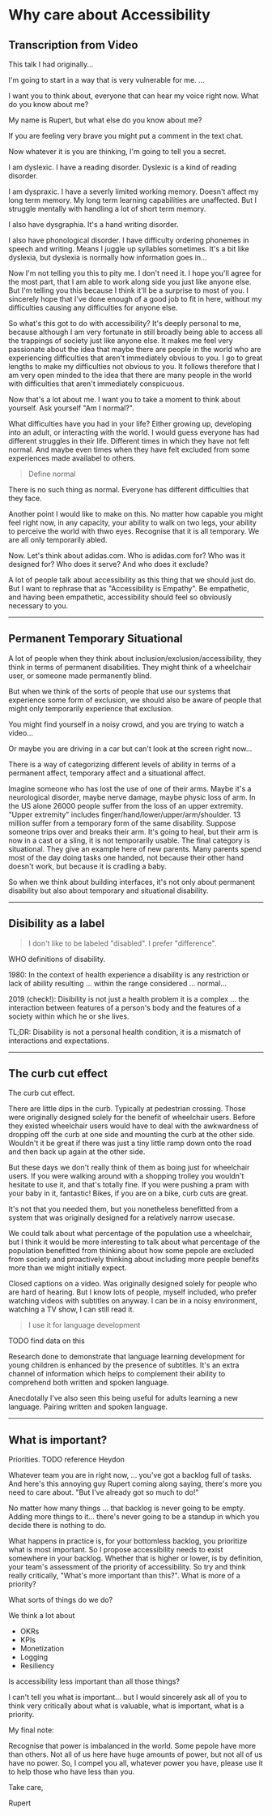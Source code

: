 # Why care about Accessibility

## Transcription from Video

This talk I had originally...

I'm going to start in a way that is very vulnerable for me. ...

I want you to think about, everyone that can hear my voice right now. What do you know about me?

My name is Rupert, but what else do you know about me?

If you are feeling very brave you might put a comment in the text chat.

Now whatever it is you are thinking, I'm going to tell you a secret.

I am dyslexic. I have a reading disorder. Dyslexic is a kind of reading disorder.

I am dyspraxic. I have a severly limited working memory. Doesn't affect my long term memory. My long term learning capabilities are unaffected. But I struggle mentally with handling a lot of short term memory.

I also have dysgraphia. It's a hand writing disorder.

I also have phonological disorder. I have difficulty ordering phonemes in speech and writing. Means I juggle up syllables sometimes. It's a bit like dyslexia, but dyslexia is normally how information goes in...

Now I'm not telling you this to pity me. I don't need it. I hope you'll agree for the most part, that I am able to work along side you just like anyone else. But I'm telling you this because I think it'll be a surprise to most of you. I sincerely hope that I've done enough of a good job to fit in here, without my difficulties causing any difficulties for anyone else.

So what's this got to do with accessibility? It's deeply personal to me, because although I am very fortunate in still broadly being able to access all the trappings of society just like anyone else. It makes me feel very passionate about the idea that maybe there are people in the world who are experiencing difficulties that aren't immediately obvious to you. I go to great lengths to make my difficulties not obvious to you. It follows therefore that I am very open minded to the idea that there are many people in the world with difficulties that aren't immediately conspicuous.

Now that's a lot about me. I want you to take a moment to think about yourself. Ask yourself "Am I normal?".

What difficulties have you had in your life? Either growing up, developing into an adult, or interacting with the world. I would guess everyone has had different struggles in their life. Different times in which they have not felt normal. And maybe even times when they have felt excluded from some experiences made availabel to others.

> Define normal

There is no such thing as normal. Everyone has different difficulties that they face.

Another point I would like to make on this. No matter how capable you might feel right now, in any capacity, your ability to walk on two legs, your ability to perceive the world with thwo eyes. Recognise that it is all temporary. We are all only temporarily abled.

Now. Let's think about adidas.com. Who is adidas.com for? Who was it designed for? Who does it serve? And who does it exclude?

A lot of people talk about accessibility as this thing that we should just do. But I want to rephrase that as "Accessibility is Empathy". Be empathetic, and having been empathetic, accessibility should feel so obviously necessary to you.

---

## Permanent Temporary Situational

A lot of people when they think about inclusion/exclusion/accessibility, they think in terms of permanent disabilities. They might think of a wheelchair user, or someone made permanently blind.

But when we think of the sorts of people that use our systems that experience some form of exclusion, we should also be aware of people that might only temporarily experience that exclusion.

You might find yourself in a noisy crowd, and you are trying to watch a video...

Or maybe you are driving in a car but can't look at the screen right now...

There is a way of categorizing different levels of ability in terms of a permanent affect, temporary affect and a situational affect.

Imagine someone who has lost the use of one of their arms. Maybe it's a neurological disorder, maybe nerve damage, maybe physic loss of arm. In the US alone 26000 people suffer from the loss of an upper extremity. "Upper extremity" includes finger/hand/lower/upper/arm/shoulder. 13 million suffer from a temporary form of the same disability. Suppose someone trips over and breaks their arm. It's going to heal, but their arm is now in a cast or a sling, it is not temporarily usable. The final category is situational. They give an example here of new parents. Many parents spend most of the day doing tasks one handed, not because their other hand doesn't work, but because it is cradling a baby.

So when we think about building interfaces, it's not only about permanent disability but also about temporary and situational disability.

---

## Disibility as a label

> I don't like to be labeled "disabled". I prefer "difference".

WHO definitions of disability.

1980:
In the context of health experience a disability is any restriction or lack of ability resulting ... within the range considered ... normal...

2019 (check!):
Disibility is not just a health problem it is a complex ... the interaction between features of a person's body and the features of a society within which he or she lives.

TL;DR: Disability is not a personal health condition, it is a mismatch of interactions and expectations.

---

## The curb cut effect

The curb cut effect.

There are little dips in the curb. Typically at pedestrian crossing. Those were originally designed solely for the benefit of wheelchair users. Before they existed wheelchair users would have to deal with the awkwardness of dropping off the curb at one side and mounting the curb at the other side. Wouldn't it be great if there was just a tiny little ramp down onto the road and then back up again at the other side.

But these days we don't really think of them as boing just for wheelchair users. If you were walking around with a shopping trolley you wouldn't hesitate to use it, and that's totally fine. If you were pushing a pram with your baby in it, fantastic! Bikes, if you are on a bike, curb cuts are great.

It's not that you needed them, but you nonetheless benefitted from a system that was originally designed for a relatively narrow usecase.

We could talk about what percentage of the population use a wheelchair, but I think it would be more interesting to talk about what percentage of the population benefitted from thinking about how some pepole are excluded from society and proactively thinking about including more people benefits more than we might initially expect.

Closed captions on a video. Was originally designed solely for people who are hard of hearing. But I know lots of people, myself included, who prefer watching videos with subtitles on anyway. I can be in a noisy environment, watching a TV show, I can still read it.

> I use it for language development

TODO find data on this

Research done to demonstrate that language learning development for young children is enhanced by the presence of subtitles. It's an extra channel of information which helps to complement their ability to comprehend both written and spoken language.

Anecdotally I've also seen this being useful for adults learning a new language. Pairing written and spoken language.

---

## What is important?

Priorities. TODO reference Heydon

Whatever team you are in right now, ... you've got a backlog full of tasks. And here's this annoying guy Rupert coming along saying, there's more you need to care about. "But I've already got so much to do!"

No matter how many things ... that backlog is never going to be empty. Adding more things to it... there's never going to be a standup in which you decide there is nothing to do.

What happens in practice is, for your bottomless backlog, you prioritize what is most important. So I propose accessibility needs to exist somewhere in your backlog. Whether that is higher or lower, is by definition, your team's assessment of the priority of accessibility. So try and think really critically, "What's more important than this?". What is more of a priority?

What sorts of things do we do?

We think a lot about

- OKRs
- KPIs
- Monetization
- Logging
- Resiliency

Is accessibility less important than all those things?

I can't tell you what is important... but I would sincerely ask all of you to think very critically about what is valuable, what is important, what is a priority.

My final note:

Recognise that power is imbalanced in the world. Some pepole have more than others. Not all of us here have huge amounts of power, but not all of us have no power. So, I compel you all, whatever power you have, please use it to help those who have less than you.

Take care,

Rupert

